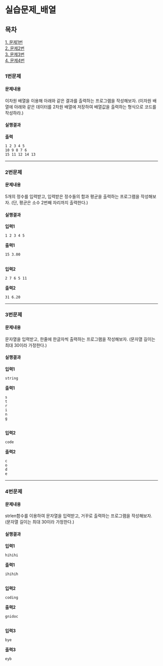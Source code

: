 # 실습문제_배열
## 목차
[1. 문제1번](#1번문제)  
[2. 문제2번](#2번문제)  
[3. 문제3번](#3번문제)  
[4. 문제4번](#4번문제)  
##
### 1번문제
#### 문제내용
이차원 배열을 이용해 아래와 같은 결과를 출력하는 프로그램을 작성해보자. (이차원 배열에 아래와 같은 데이터를 2차원 배열에 저장하여 배열값을 출력하는 형식으로 코드를 작성하라.)
#### 실행결과
**출력**
```
1 2 3 4 5
10 9 8 7 6
15 11 12 14 13

```
-----------
### 2번문제
#### 문제내용
5개의 정수를 입력받고, 입력받은 정수들의 합과 평균을 출력하는 프로그램을 작성해보자. (단, 평균은 소수 2번째 자리까지 출력한다.)
#### 실행결과
**입력1**
```
1 2 3 4 5
```
**출력1**
```
15 3.00
```
##
**입력2**
```
2 7 6 5 11
```
**출력2**
```
31 6.20
```
-----------
### 3번문제
#### 문제내용
문자열을 입력받고, 한줄에 한글자씩 출력하는 프로그램을 작성해보자. (문자열 길이는 최대 30이라 가정한다.)
#### 실행결과
**입력1**
```
string
```
**출력1**
```
s
t
r
i
n
g

```
##
**입력2**
```
code
```
**출력2**
```
c
o
d
e

```
-----------
### 4번문제
#### 문제내용
strlen함수를 이용하여 문자열을 입력받고, 거꾸로 출력하는 프로그램을 작성해보자. (문자열 길이는 최대 30이라 가정한다.)
#### 실행결과
**입력1**
```
hihihi
```
**출력1**
```
ihihih
```
##
**입력2**
```
coding
```
**출력2**
```
gnidoc
```
##
**입력3**
```
bye
```
**출력3**
```
eyb
```
